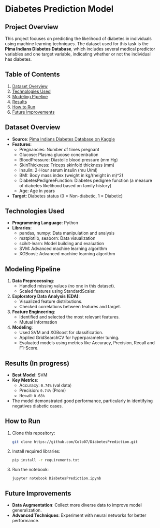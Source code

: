 # Diabetes Prediction Model

## Project Overview
This project focuses on predicting the likelihood of diabetes in individuals using machine learning techniques. The dataset used for this task is the **Pima Indians Diabetes Database**, which includes several medical predictor variables and one target variable, indicating whether or not the individual has diabetes.

## Table of Contents
1. [Dataset Overview](#dataset-overview)
2. [Technologies Used](#technologies-used)
3. [Modeling Pipeline](#modeling-pipeline)
4. [Results](#results)
5. [How to Run](#how-to-run)
6. [Future Improvements](#future-improvements)

## Dataset Overview
- **Source**: [Pima Indians Diabetes Database on Kaggle](https://www.kaggle.com/datasets/akshaydattatraykhare/diabetes-dataset)
- **Features**:
  - Pregnancies: Number of times pregnant
  - Glucose: Plasma glucose concentration
  - BloodPressure: Diastolic blood pressure (mm Hg)
  - SkinThickness: Triceps skinfold thickness (mm)
  - Insulin: 2-Hour serum insulin (mu U/ml)
  - BMI: Body mass index (weight in kg/(height in m)^2)
  - DiabetesPedigreeFunction: Diabetes pedigree function (a measure of diabetes likelihood based on family history)
  - Age: Age in years
- **Target**: Diabetes status (0 = Non-diabetic, 1 = Diabetic)

## Technologies Used
- **Programming Language**: Python
- **Libraries**:
  - pandas, numpy: Data manipulation and analysis
  - matplotlib, seaborn: Data visualization
  - scikit-learn: Model building and evaluation
  - SVM: Advanced machine learning algorithm
  - XGBoost: Advanced machine learning algorithm

## Modeling Pipeline
1. **Data Preprocessing**:
   - Handled missing values (no one in this dataset).
   - Scaled features using StandardScaler.
2. **Exploratory Data Analysis (EDA)**:
   - Visualized feature distributions.
   - Checked correlations between features and target.
3. **Feature Engineering**:
   - Identified and selected the most relevant features.
   - Mutual Information
4. **Modeling**:
   - Used SVM and XGBoost for classification.
   - Applied GridSearchCV for hyperparameter tuning.
   - Evaluated models using metrics like Accuracy, Precision, Recall and F1-Score.

## Results (In progress)
- **Best Model**: SVM
- **Key Metrics**:
  - Accuracy: `0.74%` (val data)
  - Precision: `0.74%` (Prom)
  - Recall: `0.68%`
- The model demonstrated good performance, particularly in identifying negatives diabetic cases.

## How to Run
1. Clone this repository:
   ```bash
   git clone https://github.com/Colo07/DiabetesPrediction.git
   ```
2. Install required libraries:
   ```bash
   pip install -r requirements.txt
   ```
3. Run the notebook:
   ```bash
   jupyter notebook DiabetesPrediction.ipynb
   ```

## Future Improvements
- **Data Augmentation**: Collect more diverse data to improve model generalization.
- **Advanced Techniques**: Experiment with neural networks for better performance.
